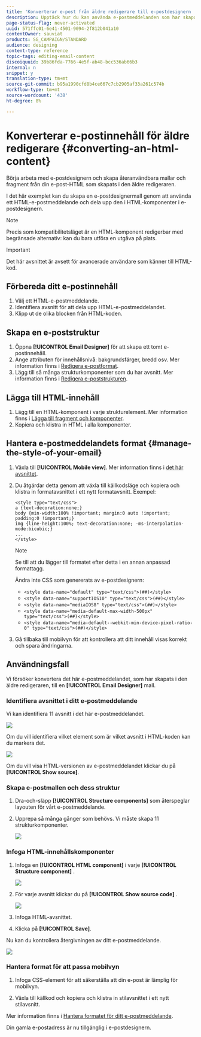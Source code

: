 ```yaml
---
title: 'Konverterar e-post från äldre redigerare till e-postdesignern '
description: Upptäck hur du kan använda e-postmeddelanden som har skapats i det äldre redigeringsprogrammets e-postmeddelande till e-postdesignern.
page-status-flag: never-activated
uuid: 571ffc01-6e41-4501-9094-2f812b041a10
contentOwner: sauviat
products: SG_CAMPAIGN/STANDARD
audience: designing
content-type: reference
topic-tags: editing-email-content
discoiquuid: 39b86fda-7766-4e5f-ab48-bcc536ab66b3
internal: n
snippet: y
translation-type: tm+mt
source-git-commit: b95a1990cfd8b4ce667c7cb2905af33a261c574b
workflow-type: tm+mt
source-wordcount: '438'
ht-degree: 8%

---
```



# Konverterar e-postinnehåll för äldre redigerare {#converting-an-html-content}

Börja arbeta med e-postdesignern och skapa återanvändbara mallar och fragment från din e-post-HTML som skapats i den äldre redigeraren.

I det här exemplet kan du skapa en e-postdesignermall genom att använda ett HTML-e-postmeddelande och dela upp den i HTML-komponenter i e-postdesignern.

>[!NOTE]
>
>Precis som kompatibilitetsläget är en HTML-komponent redigerbar med begränsade alternativ: kan du bara utföra en utgåva på plats.

>[!IMPORTANT]
>
>Det här avsnittet är avsett för avancerade användare som känner till HTML-kod.

## Förbereda ditt e-postinnehåll

1. Välj ett HTML-e-postmeddelande.
1. Identifiera avsnitt för att dela upp HTML-e-postmeddelandet.
1. Klipp ut de olika blocken från HTML-koden.

## Skapa en e-poststruktur

1. Öppna **[!UICONTROL Email Designer]** för att skapa ett tomt e-postinnehåll.
1. Ange attributen för innehållsnivå: bakgrundsfärger, bredd osv. Mer information finns i [Redigera e-postformat](../../designing/using/styles.md).
1. Lägg till så många strukturkomponenter som du har avsnitt. Mer information finns i [Redigera e-poststrukturen](../../designing/using/designing-from-scratch.md#defining-the-email-structure).

## Lägga till HTML-innehåll

1. Lägg till en HTML-komponent i varje strukturelement. Mer information finns i [Lägga till fragment och komponenter](../../designing/using/designing-from-scratch.md#defining-the-email-structure).
1. Kopiera och klistra in HTML i alla komponenter.

## Hantera e-postmeddelandets format {#manage-the-style-of-your-email}

1. Växla till **[!UICONTROL Mobile view]**. Mer information finns i [det här avsnittet](../../designing/using/plain-text-html-modes.md#switching-to-mobile-view).

1. Du åtgärdar detta genom att växla till källkodsläge och kopiera och klistra in formatavsnittet i ett nytt formatavsnitt. Exempel:

   ```
   <style type="text/css">
   a {text-decoration:none;}
   body {min-width:100% !important; margin:0 auto !important; padding:0 !important;}
   img {line-height:100%; text-decoration:none; -ms-interpolation-mode:bicubic;}
   ...
   </style>
   ```

   >[!NOTE]
   >
   >Se till att du lägger till formatet efter detta i en annan anpassad formattagg.
   >
   >Ändra inte CSS som genererats av e-postdesignern:
   >
   >* `<style data-name="default" type="text/css">(##)</style>`
   >* `<style data-name="supportIOS10" type="text/css">(##)</style>`
   >* `<style data-name="mediaIOS8" type="text/css">(##)</style>`
   >* `<style data-name="media-default-max-width-500px" type="text/css">(##)</style>`
   >* `<style data-name="media-default--webkit-min-device-pixel-ratio-0" type="text/css">(##)</style>`


1. Gå tillbaka till mobilvyn för att kontrollera att ditt innehåll visas korrekt och spara ändringarna.

## Användningsfall

Vi försöker konvertera det här e-postmeddelandet, som har skapats i den äldre redigeraren, till en **[!UICONTROL Email Designer]** mall.

### Identifiera avsnittet i ditt e-postmeddelande

Vi kan identifiera 11 avsnitt i det här e-postmeddelandet.

![](assets/html-dce-view-mail.png)

Om du vill identifiera vilket element som är vilket avsnitt i HTML-koden kan du markera det.

![](assets/breadcrumbs.png)

Om du vill visa HTML-versionen av e-postmeddelandet klickar du på **[!UICONTROL Show source]**.

### Skapa e-postmallen och dess struktur

1. Dra-och-släpp **[!UICONTROL Structure components]** som återspeglar layouten för vårt e-postmeddelande.

1. Upprepa så många gånger som behövs. Vi måste skapa 11 strukturkomponenter.

   ![](assets/structure-components-migration.png)

### Infoga HTML-innehållskomponenter

1. Infoga en **[!UICONTROL HTML component]** i varje **[!UICONTROL Structure component]** .

   ![](assets/html-components.png)

1. För varje avsnitt klickar du på **[!UICONTROL Show source code]** .

   ![](assets/show-source-code.png)

1. Infoga HTML-avsnittet.

1. Klicka på **[!UICONTROL Save]**.

Nu kan du kontrollera återgivningen av ditt e-postmeddelande.

![](assets/migrated-email-result.png)

### Hantera format för att passa mobilvyn

1. Infoga CSS-element för att säkerställa att din e-post är lämplig för mobilvyn.

1. Växla till källkod och kopiera och klistra in stilavsnittet i ett nytt stilavsnitt.

Mer information finns i [Hantera formatet för ditt e-postmeddelande](#manage-the-style-of-your-email).

Din gamla e-postadress är nu tillgänglig i e-postdesignern.